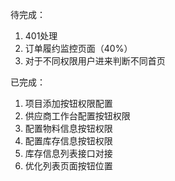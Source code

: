待完成：
1. 401处理
2. 订单履约监控页面（40%）
3. 对于不同权限用户进来判断不同首页

已完成：
1. 项目添加按钮权限配置
2. 供应商工作台配置按钮权限
3. 配置物料信息按钮权限
4. 配置库存信息按钮权限
5. 库存信息列表接口对接
6. 优化列表页面按钮位置